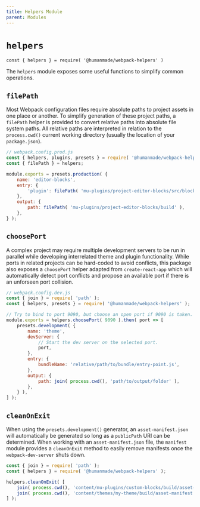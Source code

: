 ```yaml
---
title: Helpers Module
parent: Modules
---
```


# `helpers`

`const { helpers } = require( '@humanmade/webpack-helpers' )`

The `helpers` module exposes some useful functions to simplify common operations.

## `filePath`

Most Webpack configuration files require absolute paths to project assets in one place or another. To simplify generation of these project paths, a `filePath` helper is provided to convert relative paths into absolute file system paths. All relative paths are interpreted in relation to the `process.cwd()` current working directory (usually the location of your `package.json`).

```js
// webpack.config.prod.js
const { helpers, plugins, presets } = require( '@humanmade/webpack-helpers' );
const { filePath } = helpers;

module.exports = presets.production( {
	name: 'editor-blocks',
	entry: {
		'plugin': filePath( 'mu-plugins/project-editor-blocks/src/blocks.js' ),
	},
	output: {
		path: filePath( 'mu-plugins/project-editor-blocks/build' ),
	},
} );
```

## `choosePort`

A complex project may require multiple development servers to be run in parallel while developing interrelated theme and plugin functionality. While ports in related projects can be hard-coded to avoid conflicts, this package also exposes a `choosePort` helper adapted from `create-react-app` which will automatically detect port conflicts and propose an available port if there is an unforseen port collision.

```js
// webpack.config.dev.js
const { join } = require( 'path' );
const { helpers, presets } = require( '@humanmade/webpack-helpers' );

// Try to bind to port 9090, but choose an open port if 9090 is taken.
module.exports = helpers.choosePort( 9090 ).then( port => [
	presets.development( {
		name: 'theme',
		devServer: {
			// Start the dev server on the selected port.
			port,
		},
		entry: {
			bundleName: 'relative/path/to/bundle/entry-point.js',
		},
		output: {
			path: join( process.cwd(), 'path/to/output/folder' ),
		},
	} ),
] );
```

## `cleanOnExit`


When using the `presets.development()` generator, an `asset-manifest.json` will automatically be generated so long as a `publicPath` URI can be determined. When working with an `asset-manifest.json` file, the `manifest` module provides a `cleanOnExit` method to easily remove manifests once the `webpack-dev-server` shuts down.

```js
const { join } = require( 'path' );
const { helpers } = require( '@humanmade/webpack-helpers' );

helpers.cleanOnExit( [
	join( process.cwd(), 'content/mu-plugins/custom-blocks/build/asset-manifest.json' ),
	join( process.cwd(), 'content/themes/my-theme/build/asset-manifest.json' ),
] );
```
